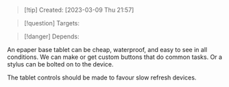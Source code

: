 
>[!tip] Created: [2023-03-09 Thu 21:57]

>[!question] Targets: 

>[!danger] Depends: 

An epaper base tablet can be cheap, waterproof, and easy to see in all conditions.
We can make or get custom buttons that do common tasks.
Or a stylus can be bolted on to the device.

The tablet controls should be made to favour slow refresh devices.
